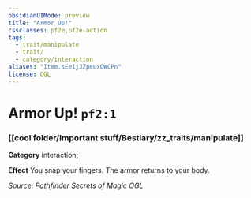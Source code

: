 ```yaml
---
obsidianUIMode: preview
title: "Armor Up!"
cssclasses: pf2e,pf2e-action
tags:
  - trait/manipulate
  - trait/
  - category/interaction
aliases: "Item.sEe1jJZpeuxOWCPn"
license: OGL
---
```

# Armor Up! `pf2:1`

### [[cool folder/Important stuff/Bestiary/zz_traits/manipulate]]

**Category** interaction; 




**Effect** You snap your fingers. The armor returns to your body.

*Source: Pathfinder Secrets of Magic*
*OGL*